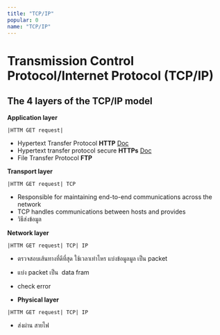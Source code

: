 ```yaml
---
title: "TCP/IP"
popular: 0
name: "TCP/IP"
---
```


# Transmission Control Protocol/Internet Protocol (TCP/IP)

## The 4 layers of the TCP/IP model

**Application layer**

```
|HTTM GET request|
```

- Hypertext Transfer Protocol **HTTP** [Doc](https://www.extrahop.com/resources/protocols/http/)
- Hypertext transfer protocol secure **HTTPs** [Doc](https://www.cloudflare.com/learning/ssl/what-is-https/)
- File Transfer Protocol **FTP**

**Transport layer**

```
|HTTM GET request| TCP
```

- Responsible for maintaining end-to-end communications across the network
- TCP handles communications between hosts and provides
- วิธีส่งข้อมูล

**Network layer**

```
|HTTM GET request| TCP| IP
```

- ตรวจสอบเส้นทางที่ดีที่สุด ใช้เวลาเท่าไหร แบ่งข้อมูลมูล เป็น packet

- แบ่ง packet เป็น  data fram

- check error

- **Physical layer**

```
|HTTM GET request| TCP| IP
```

- ส่งผ่าน สายไฟ
